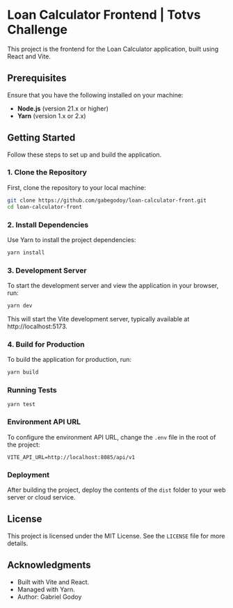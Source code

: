 # Loan Calculator Frontend | Totvs Challenge

This project is the frontend for the Loan Calculator application, built using React and Vite.

## Prerequisites

Ensure that you have the following installed on your machine:

- **Node.js** (version 21.x or higher)
- **Yarn** (version 1.x or 2.x)

## Getting Started

Follow these steps to set up and build the application.

### 1. Clone the Repository

First, clone the repository to your local machine:

```bash
git clone https://github.com/gabegodoy/loan-calculator-front.git
cd loan-calculator-front
```

### 2. Install Dependencies

Use Yarn to install the project dependencies:

```bash
yarn install
```

### 3. Development Server

To start the development server and view the application in your browser, run:

```bash
yarn dev
```

This will start the Vite development server, typically available at http://localhost:5173.

### 4. Build for Production

To build the application for production, run:

```bash
yarn build
```

### Running Tests
```
yarn test
```

### Environment API URL

To configure the environment API URL, change the `.env` file in the root of the project:

```
VITE_API_URL=http://localhost:8085/api/v1
```

### Deployment

After building the project, deploy the contents of the `dist` folder to your web server or cloud service.

## License

This project is licensed under the MIT License. See the `LICENSE` file for more details.

## Acknowledgments

- Built with Vite and React.
- Managed with Yarn.
- Author: Gabriel Godoy
